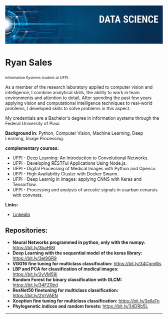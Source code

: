 ﻿<p align="center">
  <img src="banner.png" >
</p>

# Ryan Sales
<sub>Information Systems student at UFPI.</sub>

As a member of the research laboratory applied to computer vision and intelligence, I combine analytical skills, the ability to work in team environments and attention to detail, After spending the past few years applying vision and computational intelligence techniques to real-world problems,
I developed skills to solve problems in this aspect.

My credentials are a Bachelor's degree in information systems through the Federal University of Piauí.

**Background in:** Python, Computer Vision, Machine Learning, Deep Learning, Image Processing.

**complementary courses:**
* UFPI - Deep Learning: An Introduction to Convolutional Networks.
* UFPI - Developing RESTFul Applications Using Node.js.
* UFPI - Digital Processing of Medical Images with Python and Opencv.
* UFPI - High Availability Cluster with Docker Swarm.
* UFPI - Deep Learnig in images: applying CNNS with Keras and Tensorflow.
* UFPI - Processing and analysis of arcustic signals in usarban cenaruis with convnets.

**Links:**
* [LinkedIn](https://www.linkedin.com/in/ryan-sales-2b10141a6)

## Repositories:

* **Neural Networks programmed in python, only with the numpy:** https://bit.ly/3baHI8I
* **Deep Learning with the sequential model of the keras library:** https://bit.ly/3el9GR9
* **VGG16 fine tuning for multiclass classification:** https://bit.ly/34CgmWs
* **LBP and PCA for classification of medical images:** https://bit.ly/2yVM59i
* **Random Forest for binary classification with GLCM:** https://bit.ly/34FZ0bd
* **ResNet50 finetuning for multiclass classification:** https://bit.ly/2VrVAEN
* **Xception fine tuning for multiclass classification:** https://bit.ly/3elIaTn
* **Phylogenetic indices and random forests:** https://bit.ly/34DRb5L
---




